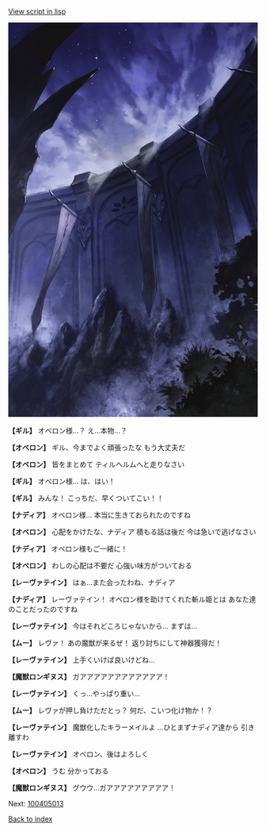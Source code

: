[View script in lisp](../scripts/100405011.txt)

![101_south_wall.png](../images/backgrounds/101_south_wall.png)

**【ギル】**
オベロン様…？
え…本物…？

**【オベロン】**
ギル、今までよく頑張ったな
もう大丈夫だ

**【オベロン】**
皆をまとめて
ティルヘルムへと走りなさい

**【ギル】**
オベロン様…
は、はい！

**【ギル】**
みんな！
こっちだ、早くついてこい！！

**【ナディア】**
オベロン様…
本当に生きておられたのですね

**【オベロン】**
心配をかけたな、ナディア
積もる話は後だ
今は急いで逃げなさい

**【ナディア】**
オベロン様もご一緒に！

**【オベロン】**
わしの心配は不要だ
心強い味方がついておる

**【レーヴァテイン】**
はぁ…また会ったわね、ナディア

**【ナディア】**
レーヴァテイン！
オベロン様を助けてくれた斬ル姫とは
あなた達のことだったのですね

**【レーヴァテイン】**
今はそれどころじゃないから…
まずは…

**【ムー】**
レヴァ！
あの魔獣が来るぜ！
返り討ちにして神器獲得だ！

**【レーヴァテイン】**
上手くいけば良いけどね…

**【魔獣ロンギヌス】**
ガアアアアアアアアアアアア！

**【レーヴァテイン】**
くっ…やっぱり重い…

**【ムー】**
レヴァが押し負けただとっ？
何だ、こいつ化け物か！？

**【レーヴァテイン】**
魔獣化したキラーメイルよ
…ひとまずナディア達から
引き離すわ

**【レーヴァテイン】**
オベロン、後はよろしく

**【オベロン】**
うむ
分かっておる

**【魔獣ロンギヌス】**
グウウ…ガアアアアアアアアア！

Next: [100405013](100405013.md)

[Back to index](index.md)
